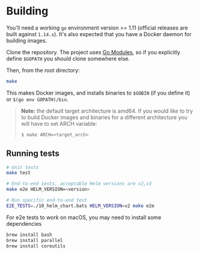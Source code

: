 # Building

You'll need a working `go` environment version >= 1.11 (official releases are built against `1.14.x`).
It's also expected that you have a Docker daemon for building images.

Clone the repository. The project uses [Go Modules](https://github.com/golang/go/wiki/Modules),
so if you explicitly define `$GOPATH` you should clone somewhere else.

Then, from the root directory:

```sh
make
```

This makes Docker images, and installs binaries to `$GOBIN` (if you define it) or `$(go env GOPATH)/bin`.

> **Note:** the default target architecture is amd64. If you would like
> to try to build Docker images and binaries for a different
> architecture you will have to set ARCH variable:
>
> ```sh
> $ make ARCH=<target_arch>
> ```

## Running tests

```sh
# Unit tests
make test

# End-to-end tests, acceptable Helm versions are v2,v3
make e2e HELM_VERSION=<version>

# Run specific end-to-end test
E2E_TESTS=./10_helm_chart.bats HELM_VERSION=v2 make e2e
```

For e2e tests to work on macOS, you may need to install some dependencies

```sh
brew install bash
brew install parallel
brew install coreutils
```